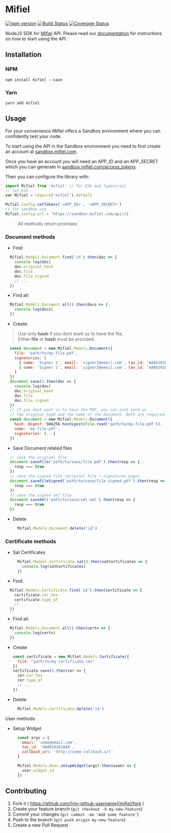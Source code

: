 # Mifiel

[![npm version][npm-image]][npm-url]
[![Build Status][travis-image]][travis-url]
[![Coverage Status][coveralls-image]][coveralls-url]

NodeJS SDK for [Mifiel](https://www.mifiel.com) API.
Please read our [documentation](http://docs.mifiel.com/) for instructions on how to start using the API.

## Installation

### NPM

```
npm install mifiel --save
```

### Yarn

```
yarn add mifiel
```

## Usage

For your convenience Mifiel offers a Sandbox environment where you can confidently test your code.

To start using the API in the Sandbox environment you need to first create an account at [sandbox.mifiel.com](https://sandbox.mifiel.com).

Once you have an account you will need an APP_ID and an APP_SECRET which you can generate in [sandbox.mifiel.com/access_tokens](https://sandbox.mifiel.com/access_tokens).

Then you can configure the library with:

```javascript
import Mifiel from 'mifiel' // for ES6 and Typescript
// for ES5
var Mifiel = require('mifiel').default

Mifiel.Config.setTokens('<APP_ID>', '<APP_SECRET>')
// for sandbox use
Mifiel.Config.url = 'https://sandbox.mifiel.com/api/v1'
```

> All methods return promises

### Document methods

- Find:

```javascript
  Mifiel.Models.Document.find('id').then(doc => {
    console.log(doc)
    doc.original_hash
    doc.file
    doc.file_signed
    // ...
  })
```

- Find all:

```javascript
  Mifiel.Models.Document.all().then(docs => {
    console.log(docs)
  })
```

- Create:

> Use only **hash** if you dont want us to have the file.<br>
> Either **file** or **hash** must be provided.

```javascript
  const document = new Mifiel.Models.Document({
    file: 'path/to/my-file.pdf',
    signatories: [
      { name: 'Signer 1', email: 'signer1@email.com', tax_id: 'AAA010101AAA' },
      { name: 'Signer 2', email: 'signer2@email.com', tax_id: 'AAA010102AAA' }
    ]
  })
  document.save().then(doc => {
    console.log(doc)
    doc.original_hash
    doc.file
    doc.file_signed
  })
  // if you dont want us to have the PDF, you can just send us 
  // the original_hash and the name of the document. Both are required
  const document = new Mifiel.Models.Document({
    hash: Digest::SHA256.hexdigest(File.read('path/to/my-file.pdf')), 
    name: 'my-file.pdf',
    signatories: [...]
  })
```

- Save Document related files

```javascript
  // save the original file
  document.saveFile('path/to/save/file.pdf').then(resp => {
    resp === true
  })
  // save the signed file (original file + signatures page)
  document.saveFileSigned('path/to/save/file-signed.pdf').then(resp => {
    resp === true
  })
  // save the signed xml file
  document.saveXml('path/to/save/xml.xml').then(resp => {
    resp === true
  })
```

- Delete

  ```javascript
    Mifiel.Models.Document.delete('id')
  ```

### Certificate methods

- Sat Certificates

  ```javascript
    Mifiel.Modesl.Certificate.sat().then(satCertificates => {
      console.log(satCertificates)
    })
  ```

- Find:

```javascript
  Mifiel.Models.Certificate.find('id').then(certificate => {
    certificate.cer_hex
    certificate.type_of
    // ...
  })
```

- Find all:

```javascript
  Mifiel.Models.Document.all().then(certs => {
    console.log(certs)
  })
```

- Create
  
  ```javascript
  const certificate = new Mifiel.Models.Certificate({
    file: "path/to/my-certificate.cer"
  })
  certificate.save().then(cer => {
    cer.cer_hex
    cer.type_of
    // ...
  })

  ```

- Delete

  ```javascript
    Mifiel.Models.Certificate.delete('id')
  ```

User methods

- Setup Widget

  ```javascript
    const args = {
      email: 'some@email.com',
      tax_id: 'AAA010101AAA',
      callback_url: 'http://some-callback.url'
    }

    Mifiel.Models.User.setupWidget(args).then(useer => {
      user.widget_id
    })
  ```

## Contributing

1. Fork it ( https://github.com/[my-github-username]/mifiel/fork )
2. Create your feature branch (`git checkout -b my-new-feature`)
3. Commit your changes (`git commit -am 'Add some feature'`)
4. Push to the branch (`git push origin my-new-feature`)
5. Create a new Pull Request

[npm-url]: https://badge.fury.io/js/mifiel
[npm-image]: https://badge.fury.io/js/mifiel.svg

[travis-image]: https://travis-ci.org/Mifiel/nodejs-api-client.svg?branch=master
[travis-url]: https://travis-ci.org/Mifiel/nodejs-api-client

[coveralls-image]: https://coveralls.io/repos/github/Mifiel/nodejs-api-client/badge.svg?branch=master
[coveralls-url]: https://coveralls.io/github/Mifiel/nodejs-api-client?branch==master
